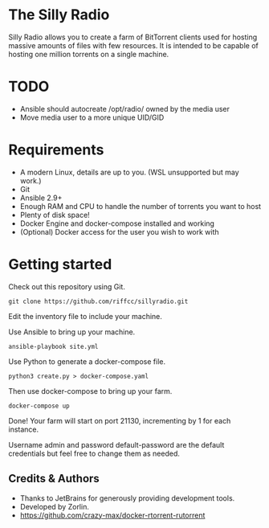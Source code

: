 The Silly Radio
===============
Silly Radio allows you to create a farm of BitTorrent clients used for hosting massive amounts of files with few resources. It is intended to be capable of hosting one million torrents on a single machine.

TODO
====
* Ansible should autocreate /opt/radio/ owned by the media user
* Move media user to a more unique UID/GID

Requirements
============
* A modern Linux, details are up to you. (WSL unsupported but may work.)
* Git
* Ansible 2.9+
* Enough RAM and CPU to handle the number of torrents you want to host
* Plenty of disk space!
* Docker Engine and docker-compose installed and working
* (Optional) Docker access for the user you wish to work with

Getting started
===============
Check out this repository using Git.

`git clone https://github.com/riffcc/sillyradio.git`

Edit the inventory file to include your machine.

Use Ansible to bring up your machine.

`ansible-playbook site.yml`

Use Python to generate a docker-compose file.

`python3 create.py > docker-compose.yaml`

Then use docker-compose to bring up your farm.

`docker-compose up`

Done! Your farm will start on port 21130, incrementing by 1 for each instance.

Username admin and password default-password are the default credentials but feel free to change them as needed.

## Credits & Authors
* Thanks to JetBrains for generously providing development tools.
* Developed by Zorlin.
* https://github.com/crazy-max/docker-rtorrent-rutorrent
